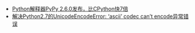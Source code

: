* [Python解释器PyPy 2.6.0发布，比CPython快7倍](http://geek.csdn.net/news/detail/33683)
* [解决Python2.7的UnicodeEncodeError: ‘ascii’ codec can’t encode异常错误](http://wangye.org/blog/archives/629/)